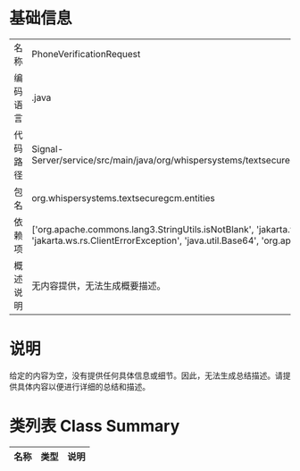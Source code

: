 # 基础信息

|      |      |
|------|------|
| 名称 | PhoneVerificationRequest |
| 编码语言 | .java |
| 代码路径 | Signal-Server/service/src/main/java/org/whispersystems/textsecuregcm/entities/PhoneVerificationRequest.java |
| 包名 | org.whispersystems.textsecuregcm.entities |
| 依赖项 | ['org.apache.commons.lang3.StringUtils.isNotBlank', 'jakarta.validation.constraints.AssertTrue', 'jakarta.ws.rs.ClientErrorException', 'java.util.Base64', 'org.apache.http.HttpStatus'] |
| 概述说明 | 无内容提供，无法生成概要描述。 |

# 说明

给定的内容为空，没有提供任何具体信息或细节。因此，无法生成总结描述。请提供具体内容以便进行详细的总结和描述。

# 类列表 Class Summary

| 名称   | 类型  | 说明 |
|-------|------|-------------|




